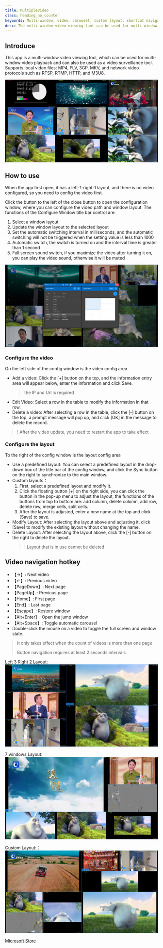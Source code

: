 ```yaml
---
title: MultipleVideo
class: heading_no_counter
keywords: Multi-window, video, carousel, custom layout, shortcut navigation
desc: The multi-window video viewing tool can be used for multi-window playback, and can also be used as a video surveillance tool, supporting custom layout, shortcut key navigation
---
```


## Introduce
This app is a multi-window video viewing tool, which can be used for multi-window video playback and can also be used as a video surveillance tool. Supports local video files: MP4, FLV, 3GP, MKV, and network video protocols such as RTSP, RTMP, HTTP, and M3U8.


![](../assets/images/UsefulTools/Video5.png)

## How to use
When the app first open, it has a left-1-right-1 layout, and there is no video configured, so you need to config the video first.

Click the button to the left of the close button to open the configuration window, where you can configure the video path and window layout.
The functions of the Configure Window title bar control are:
1. Select a window layout
2. Update the window layout to the selected layout
3. Set the automatic switching interval in milliseconds, and the automatic switching will not be triggered when the setting value is less than 1000
4. Automatic switch, the switch is turned on and the interval time is greater than 1 second
5. Full screen sound switch, if you maximize the video after turning it on, you can play the video sound, otherwise it will be muted

![](../assets/images/UsefulTools/Video2.png)

### Configure the video
On the left side of the config window is the video config area
* Add a video: Click the [+] button on the top, and the information entry area will appear below, enter the information and click Save.
  > the IP and Url is required
* Edit Video: Select a row in the table to modify the information in that row.
* Delete a video: After selecting a row in the table, click the [-] button on the top, a prompt message will pop up, and click [OK] in the message to delete the record.
>! After the video update, you need to restart the app to take effect

### Configure the layout
To the right of the config window is the layout config area
* Use a predefined layout: You can select a predefined layout in the drop-down box of the title bar of the config window, and click the Sync button on the right to synchronize to the main window.
* Custom layouts：
  1. First, select a predefined layout and modify it.
  2. Click the floating button [+] on the right side, you can click the button in the pop-up menu to adjust the layout, the functions of the buttons from top to bottom are: add column, delete column, add row, delete row, merge cells, split cells.
  3. After the layout is adjusted, enter a new name at the top and click [Save] to save.
* Modify Layout: After selecting the layout above and adjusting it, click [Save] to modify the existing layout without changing the name.
* Delete Layout: After selecting the layout above, click the [-] button on the right to delete the layout.
  >! Layout that is in use cannot be deleted

## Video navigation hotkey

* 【→】: Next video
* 【←】: Previous video
* 【PageDown】: Next page
* 【PageUp】: Previous page
* 【Home】: First page
* 【End】: Last page
* 【Escape】: Restore window
* 【Alt+Enter】: Open the jump window
* 【Alt+Space】: Toggle automatic carousel
* Double-click the mouse on a video to toggle the full screen and window state.

> It only takes effect when the count of videos is more than one page
> 
> Button navigation requires at least 2 seconds intervals

Left 3 Right 2 Layout:
![](../assets/images/UsefulTools/Video3.png)

7 windows Layout:
![](../assets/images/UsefulTools/Video4.png)

Custom Layout:：
![](../assets/images/UsefulTools/Video1.png)

[Microsoft Store](https://apps.microsoft.com/detail/9NCRFPFG5JB3)